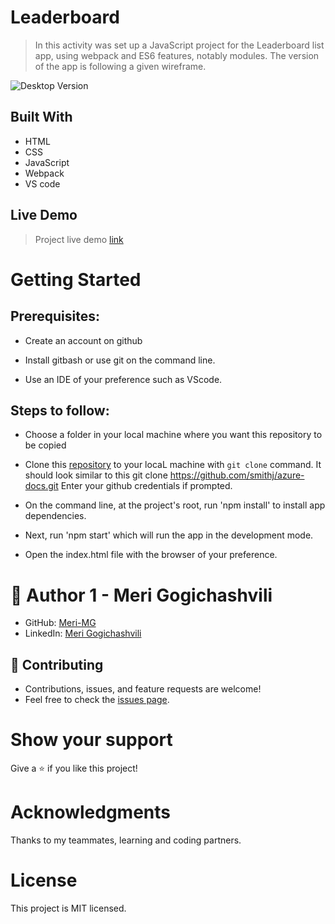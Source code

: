 
# Leaderboard

> In this activity was set up a JavaScript project for the Leaderboard list app, using webpack and ES6 features, notably modules. The version of the app is following a given wireframe.

![Desktop Version](https://raw.github.com/Meri-MG/Leaderboard/styling/leaderboard.png)

## Built With

- HTML
- CSS
- JavaScript
- Webpack
- VS code

## Live Demo

> Project live demo [link](https://meri-mg.github.io/Leaderboard/dist/)


# Getting Started
## Prerequisites:


- Create an account on github

- Install gitbash or use git on the command line.

- Use an IDE of your preference such as VScode.

## Steps to follow:

- Choose a folder in your local machine where you want this repository to be copied

- Clone this [repository](https://github.com/Meri-MG/Leaderboard) to your locaL machine with `git clone` command.
It should look similar to this git clone https://github.com/smithj/azure-docs.git Enter your github credentials if prompted.

- On the command line, at the project's root, run 'npm install' to install app dependencies.

- Next, run 'npm start' which will run the app in the development mode.

- Open the index.html file with the browser of your preference.


# 👤 Author 1 - Meri Gogichashvili
- GitHub: [Meri-MG](https://github.com/Meri-MG) 
- LinkedIn: [Meri Gogichashvili](https://www.linkedin.com/feed/)

## 🤝 Contributing
- Contributions, issues, and feature requests are welcome!
- Feel free to check the [issues page](https://github.com/Meri-MG/Leaderboard/issues).

# Show your support
Give a ⭐ if you like this project!

# Acknowledgments
Thanks to my teammates, learning and coding partners.

# License
This project is MIT licensed.
